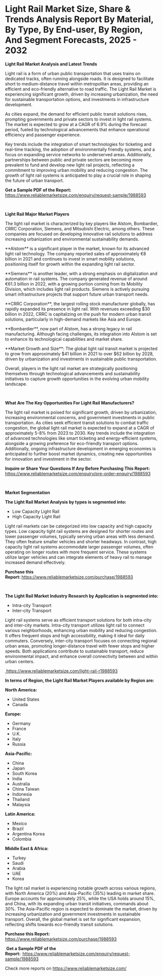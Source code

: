 <p><h1>Light Rail Market Size, Share & Trends Analysis Report By Material, By Type, By End-user, By Region, And Segment Forecasts, 2025 - 2032</h1></p><p><strong>Light Rail Market Analysis and Latest Trends</strong></p>
<p><p>Light rail is a form of urban public transportation that uses trains on dedicated tracks, often running alongside roads. It is designed to facilitate short to medium-distance travel within metropolitan areas, providing an efficient and eco-friendly alternative to road traffic. The Light Rail Market is experiencing significant growth, driven by increasing urbanization, the need for sustainable transportation options, and investments in infrastructure development. </p><p>As cities expand, the demand for efficient public transit solutions rises, prompting governments and private sectors to invest in light rail systems. The market is expected to grow at a CAGR of 6.9% during the forecast period, fueled by technological advancements that enhance operational efficiency and passenger experience. </p><p>Key trends include the integration of smart technologies for ticketing and real-time tracking, the adoption of environmentally friendly systems, and a focus on expanding service networks to underserved areas. Additionally, partnerships between public and private sectors are becoming more prevalent to fund and develop new light rail projects, reflecting a commitment to improving urban mobility and reducing congestion. The growth of light rail systems is anticipated to play a crucial role in shaping the future of urban transport.</p></p>
<p><strong>Get a Sample PDF of the Report:&nbsp;</strong> <a href="https://www.reliablemarketsize.com/enquiry/request-sample/1988593?utm_campaign=2892&utm_medium=2&utm_source=Github&utm_content=ia&utm_term=30032025&utm_id=light-rail">https://www.reliablemarketsize.com/enquiry/request-sample/1988593</a></p>
<p>&nbsp;</p>
<p><strong>Light Rail Major Market Players</strong></p>
<p><p>The light rail market is characterized by key players like Alstom, Bombardier, CRRC Corporation, Siemens, and Mitsubishi Electric, among others. These companies are focused on developing innovative rail solutions to address increasing urbanization and environmental sustainability demands.</p><p>**Alstom** is a significant player in the market, known for its advanced light rail technology. The company reported sales of approximately €8 billion in 2021 and continues to invest in smart mobility solutions, positioning itself for growth within the expanding light rail sector.</p><p>**Siemens** is another leader, with a strong emphasis on digitalization and automation in rail systems. The company generated revenue of around €61.3 billion in 2022, with a growing portion coming from its Mobility Division, which includes light rail products. Siemens is actively pursuing smart infrastructure projects that support future urban transport needs.</p><p>**CRRC Corporation**, the largest rolling stock manufacturer globally, has rapidly expanded its presence in light rail. With revenues exceeding $30 billion in 2022, CRRC is capitalizing on the push for modern urban transit solutions, particularly in high-demand markets like Asia and Europe.</p><p>**Bombardier**, now part of Alstom, has a strong legacy in rail manufacturing. Although facing challenges, its integration into Alstom is set to enhance its technological capabilities and market share.</p><p>**Market Growth and Size**: The global light rail transit market is projected to grow from approximately $41 billion in 2021 to over $62 billion by 2028, driven by urbanization and investments in sustainable public transportation.</p><p>Overall, players in the light rail market are strategically positioning themselves through technological advancements and sustainability initiatives to capture growth opportunities in the evolving urban mobility landscape.</p></p>
<p>&nbsp;</p>
<p><strong>What Are The Key Opportunities For Light Rail Manufacturers?</strong></p>
<p><p>The light rail market is poised for significant growth, driven by urbanization, increasing environmental concerns, and government investments in public transportation. As cities seek efficient transit solutions to combat traffic congestion, the global light rail market is expected to expand at a CAGR of approximately 5-8% from 2023 to 2030. Key trends include the integration of advanced technologies like smart ticketing and energy-efficient systems, alongside a growing preference for eco-friendly transport options. Additionally, ongoing infrastructure development in emerging economies is anticipated to further boost market dynamics, creating new opportunities for innovation and investment in the sector.</p></p>
<p><strong>Inquire or Share Your Questions If Any Before Purchasing This Report:</strong> <a href="https://www.reliablemarketsize.com/enquiry/pre-order-enquiry/1988593?utm_campaign=2892&utm_medium=2&utm_source=Github&utm_content=ia&utm_term=30032025&utm_id=light-rail">https://www.reliablemarketsize.com/enquiry/pre-order-enquiry/1988593</a></p>
<p>&nbsp;</p>
<p><strong>Market Segmentation</strong></p>
<p><strong>The Light Rail Market Analysis by types is segmented into:</strong></p>
<p><ul><li>Low Capacity Light Rail</li><li>High Capacity Light Rail</li></ul></p>
<p><p>Light rail markets can be categorized into low capacity and high capacity types. Low capacity light rail systems are designed for shorter routes and lower passenger volumes, typically serving urban areas with less demand. They often feature smaller vehicles and shorter headways. In contrast, high capacity light rail systems accommodate larger passenger volumes, often operating on longer routes with more frequent service. These systems utilize larger vehicles and can integrate elements of heavy rail to manage increased demand effectively.</p></p>
<p><strong>Purchase this Report:&nbsp;</strong><a href="https://www.reliablemarketsize.com/purchase/1988593?utm_campaign=2892&utm_medium=2&utm_source=Github&utm_content=ia&utm_term=30032025&utm_id=light-rail">https://www.reliablemarketsize.com/purchase/1988593</a></p>
<p>&nbsp;</p>
<p><strong>The Light Rail Market Industry Research by Application is segmented into:</strong></p>
<p><ul><li>Intra-city Transport</li><li>Inter-city Transport</li></ul></p>
<p><p>Light rail systems serve as efficient transport solutions for both intra-city and inter-city markets. Intra-city transport utilizes light rail to connect various neighborhoods, enhancing urban mobility and reducing congestion. It offers frequent stops and high accessibility, making it ideal for daily commuters. Conversely, inter-city transport focuses on connecting regional urban areas, promoting longer-distance travel with fewer stops and higher speeds. Both applications contribute to sustainable transport, reduce environmental impact, and enhance overall connectivity between and within urban centers.</p></p>
<p><a href="https://www.reliablemarketsize.com/light-rail-r1988593?utm_campaign=2892&utm_medium=2&utm_source=Github&utm_content=ia&utm_term=30032025&utm_id=light-rail">&nbsp;https://www.reliablemarketsize.com/light-rail-r1988593</a></p>
<p><strong>In terms of Region, the Light Rail Market Players available by Region are:</strong></p>
<p>
    <p> <strong> North America: </strong>
        <ul>
            <li>United States</li>
            <li>Canada</li>
        </ul>
        </p> 
    <p> <strong> Europe: </strong>
        <ul>
            <li>Germany</li>
            <li>France</li>
            <li>U.K.</li>
            <li>Italy</li>
            <li>Russia</li>
        </ul>
        </p> 
    <p> <strong> Asia-Pacific: </strong>
        <ul>
            <li>China</li>
            <li>Japan</li>
            <li>South Korea</li>
            <li>India</li>
            <li>Australia</li>
            <li>China Taiwan</li>
            <li>Indonesia</li>
            <li>Thailand</li>
            <li>Malaysia</li>
        </ul>
        </p> 
    <p> <strong> Latin America: </strong>
        <ul>
            <li>Mexico</li>
            <li>Brazil</li>
            <li>Argentina Korea</li>
            <li>Colombia</li>
        </ul>
        </p> 
    <p> <strong> Middle East & Africa: </strong>
        <ul>
            <li>Turkey</li>
            <li>Saudi</li>
            <li>Arabia</li>
            <li>UAE</li>
            <li>Korea</li>
        </ul>
    </p>
    </p>
<p><p>The light rail market is experiencing notable growth across various regions, with North America (20%) and Asia-Pacific (35%) leading in market share. Europe accounts for approximately 25%, while the USA holds around 15%, and China, with its expanding urban transit initiatives, commands about 30%. The Asia-Pacific region is expected to dominate the market, driven by increasing urbanization and government investments in sustainable transport. Overall, the global market is set for significant expansion, reflecting shifts towards eco-friendly transit solutions.</p></p>
<p><strong>Purchase this Report: </strong><a href="https://www.reliablemarketsize.com/purchase/1988593?utm_campaign=2892&utm_medium=2&utm_source=Github&utm_content=ia&utm_term=30032025&utm_id=light-rail">https://www.reliablemarketsize.com/purchase/1988593</a></p>
<p>&nbsp;<strong>Get a Sample PDF of the Report:&nbsp;&nbsp;</strong><a href="https://www.reliablemarketsize.com/enquiry/request-sample/1988593?utm_campaign=2892&utm_medium=2&utm_source=Github&utm_content=ia&utm_term=30032025&utm_id=light-rail">https://www.reliablemarketsize.com/enquiry/request-sample/1988593</a></p>
<p><strong></strong></p>
<p>Check more reports on <a href="https://www.reliablemarketsize.com/?utm_campaign=2892&utm_medium=2&utm_source=Github&utm_content=ia&utm_term=30032025&utm_id=light-rail">https://www.reliablemarketsize.com/</a></p>
